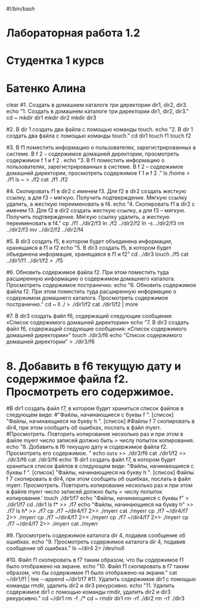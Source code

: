 #!/bin/bash

# Лабораторная работа 1.2
# Студентка 1 курсв
# Батенко Алина

clear
#1. Создать в домашнем каталоге три директории dir1, dir2, dir3.
echo "1. Создать в домашнем каталоге три директории dir1, dir2, dir3."
cd ~
mkdir dir1
mkdir dir2
mkdir dir3

#2. В dir 1 создать два файла с помощью команды touch.
echo "2. В dir 1 создать два файла с помощью команды touch."
cd dir1
touch f1
touch f2

#3. В f1 поместить информацию о пользователях, зарегистрированных в системе. В f 2 – содержимое домашней директории, просмотреть содержимое f 1 и f 2 .
echo "3. В f1 поместить информацию о пользователях, зарегистрированных в системе. В f 2 – содержимое домашней директории, просмотреть содержимое f 1 и f 2 ."
ls /home > ./f1
ls ~ > ./f2
cat ./f1 ./f2

#4. Скопировать f1 в dir2 с именем f3. Для f2 в dir2 создать жесткую ссылку, а для f3 – мягкую. Получить подтверждение. Мягкую ссылку удалить, а жесткую переименовать в f4.
echo "4. Скопировать f1 в dir2 с именем f3. Для f2 в dir2 создать жесткую ссылку, а для f3 – мягкую. Получить подтверждение. Мягкую ссылку удалить, а жесткую переименовать в f4."
cp ./f1 ../dir2/f3
ln ./f2 ../dir2/f2
ln -s ../dir2/f3
rm  ../dir2/f3
mv ../dir2/f2 ../dir2/f4

#5. В dir3 создать f5, в котором будет объединена информация, хранящаяся в f1 и f2
echo "5. В dir3 создать f5, в котором будет объединена информация, хранящаяся в f1 и f2"
cd ../dir3
touch ./f5
cat ../dir1/f1 ../dir1/f2 > ./f5

#6. Обновить содержимое файла f2. При этом поместить туда расширенную информацию о содержимом домашнего каталога. Просмотреть содержимое постранично.
echo "6. Обновить содержимое файла f2. При этом поместить туда расширенную информацию о содержимом домашнего каталога. Просмотреть содержимое постранично."
cd ~
ll ./ > ./dir1/f2
cat ./dir1/f2 | more

#7. В dir3 создать файл f6, содержащий следующие сообщения: «Список содержимого домашней директории»
echo "7. В dir3 создать файл f6, содержащий следующие сообщения: «Список содержимого домашней директории»"
touch ./dir3/f6
echo "Список содержимого домашней директории" > ./dir3/f6

# 8. Добавить в f6 текущую дату и содержимое файла f2. Просмотреть его содержимое.
#В dir1 создать файл f7, в котором будет храниться список файлов в следующем виде:
#"Файлы, начинающиеся с буквы f ". [список] "Файлы, начинающиеся на букву h ". [список]
#Файлы f 7 скопировать в dir4, при этом сообщить об ошибках, послать в файл myerr.
#Просмотреть. Повторить копирование несколько раз и при этом в файле myerr число записей должно быть = числу попыток копирования.
echo "8. Добавить в f6 текущую дату и содержимое файла f2. Просмотреть его содержимое. "
echo `date` >> ./dir3/f6
cat ./dir1/f2 >> ./dir3/f6
cat ./dir3/f6
echo 'В dir1 создать файл f7, в котором будет храниться список файлов в следующем виде: "Файлы, начинающиеся с буквы f ". [список] "Файлы, начинающиеся на букву h ". [список] Файлы f 7 скопировать в dir4, при этом сообщить об ошибках, послать в файл myerr. Просмотреть. Повторить копирование несколько раз и при этом в файле myerr число записей должно быть = числу попыток копирования.'
touch ./dir1/f7
echo "Файлы, начинающиеся с буквы f" > ./dir1/f7
cd ./dir1
ls f* >> ./f7
echo "Файлы, начинающиеся на букву h" >> ./f7
ls h* >> ./f7
cp ./f7 ~/dir4/f7 2>> ./myerr
cat ./myerr
cp ./f7 ~/dir4/f7 2>> ./myerr
cp ./f7 ~/dir4/f7 2>> ./myerr
cp ./f7 ~/dir4/f7 2>> ./myerr
cp ./f7 ~/dir4/f7 2>> ./myerr
cat ./myerr

#9. Просмотреть содержимое каталога dir 4, подавив сообщение об ошибках.
echo "9. Просмотреть содержимое каталога dir 4, подавив сообщение об ошибках."
ls ~/dir4 2> /dev/null

#10. Файл f1 скопировать в f7 таким образом, что бы содержимое f1 было отображено на экране.
echo "10. Файл f1 скопировать в f7 таким образом, что бы содержимое f1 было отображено на экране."
cat ~/dir1/f1 | tee --append ~/dir1/f7
#11. Удалить содержимое dir1 с помощью команды rmdir, удалить dir2 и dir3 рекурсивно.
echo "11. Удалить содержимое dir1 с помощью команды rmdir, удалить dir2 и dir3 рекурсивно."
cd ~/dir1
rm -f ./*
cd ~
rmdir dir1
rm -rf ./dir2
rm -rf ./dir3


<!---
vadimkakulikov/vadimkakulikov is a ✨ special ✨ repository because its `README.md` (this file) appears on your GitHub profile.
You can click the Preview link to take a look at your changes.
--->
